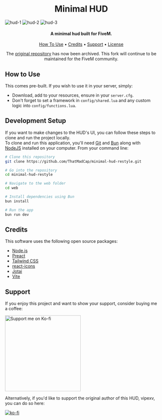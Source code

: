 <h1 align="center">
  Minimal HUD
  <br>
</h1>

![hud-1](https://github.com/user-attachments/assets/0b67e60e-0a28-431e-9159-e43479075925)
![hud-2](https://github.com/user-attachments/assets/9ed4aee5-a32c-4b7e-acbf-ecf3476789bc)
![hud-3](https://github.com/user-attachments/assets/6acc34ac-4906-41a0-8212-e32e2ef3633c)

<h4 align="center">A minimal hud built for FiveM.</h4>

<p align="center">
  <a href="#how-to-use">How To Use</a> •
  <a href="#credits">Credits</a> •
  <a href="#support">Support</a> •
  <a href="https://github.com/ThatMadCap/minimal-hud-restyle/blob/main/LICENSE">License</a>
</p>

<p align="center">The <a href="https://github.com/vipexv/minimal-hud">original repository</a> has now been archived. This fork will continue to be maintained for the FiveM community.</p>

## How to Use

This comes pre-built. If you wish to use it in your server, simply:
- Download, add to your resources, ensure in your `server.cfg`.
- Don't forget to set a framework in `config/shared.lua` and any custom logic into `config/functions.lua`.

## Development Setup

If you want to make changes to the HUD's UI, you can follow these steps to clone and run the project locally.<br>
To clone and run this application, you'll need [Git](https://git-scm.com) and [Bun](https://bun.sh/) along with [NodeJS](https://nodejs.org/en) installed on your computer. From your command line:

```bash
# Clone this repository
git clone https://github.com/ThatMadCap/minimal-hud-restyle.git

# Go into the repository
cd minimal-hud-restyle

# Navigate to the web folder
cd web

# Install dependencies using Bun
bun install

# Run the app
bun run dev
```

## Credits

This software uses the following open source packages:

- [Node.js](https://nodejs.org/)
- [Preact](https://preactjs.com/)
- [Tailwind CSS](https://tailwindcss.com/)
- [react-icons](https://react-icons.github.io/react-icons/)
- [Jotai](https://jotai.org/)
- [Vite](https://vitejs.dev/)

## Support

If you enjoy this project and want to show your support, consider buying me a coffee:

<a href="https://ko-fi.com/madcap" target="_blank"><img src="https://assets-global.website-files.com/5c14e387dab576fe667689cf/64f1a9ddd0246590df69ea0b_kofi_long_button_red%25402x-p-500.png" alt="Support me on Ko-fi" width="250"></a>

Alternatively, if you'd like to support the original author of this HUD, vipexv, you can do so here:

[![ko-fi](https://ko-fi.com/img/githubbutton_sm.svg)](https://ko-fi.com/A0A1UDRSE)


